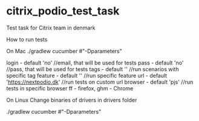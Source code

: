 citrix_podio_test_task
======================

Test task for Citrix team in denmark

How to run tests

On Mac
 ./gradlew cucumber #"-Dparameters"

 login - default 'no' //email, that will be used for tests
 pass - default 'no' //pass, that will be used for tests
 tags - default ''   //run scenarios with specific tag
 feature - default '' //run specific feature
 url - default 'https://nextpodio.dk' //run tests on custom url
 browser - default 'pjs'  //run tests in specific  browser ff - firefox, ghm - Chrome

On Linux
Change binaries of drivers in drivers folder

 ./gradlew cucumber #"-Dparameters"

